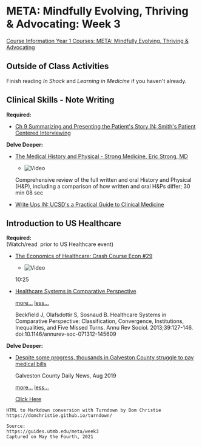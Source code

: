 # META: Mindfully Evolving, Thriving & Advocating: Week 3

[Course Information Year 1 Courses: META: Mindfully Evolving, Thriving & Advocating](/usmle/meta/course-information.html)

## Outside of Class Activities

Finish reading _In Shock_ and _Learning in Medicine_ if you haven't already.

## Clinical Skills - Note Writing

**Required:**

*   [Ch 9 Summarizing and Presenting the Patient's Story IN: Smith's Patient Centered Interviewing](http://libux.utmb.edu/login?url=https://accessmedicine.mhmedical.com/content.aspx?bookid=2446&sectionid=193676936)
    

**Delve Deeper:**

*   [The Medical History and Physical - Strong Medicine, Eric Strong, MD](https://youtu.be/0BfkBC34U38)
    
    *   ![Video](//libapps.s3.amazonaws.com/sites/998/icons/11712/PlayButton.png "Video  ")
    
    Comprehensive review of the full written and oral History and Physical (H&P), including a comparison of how written and oral H&Ps differ; 30 min 08 sec
    
*   [Write Ups IN: UCSD's a Practical Guide to Clinical Medicine](https://meded.ucsd.edu/clinicalmed/write.htm)
    

## Introduction to US Healthcare

**Required:**  
(Watch/read  prior to US Healthcare event)

*   [The Economics of Healthcare: Crash Course Econ #29](https://youtu.be/cbBKoyjFLUY)
    
    *   ![Video](//libapps.s3.amazonaws.com/sites/998/icons/11712/PlayButton.png "Video  ")
    
    10:25
    
*   [Healthcare Systems in Comparative Perspective](http://libux.utmb.edu/login?url=https://doi.org/10.1146/annurev-soc-071312-145609)
    
    [more...](javascript:void(0);) [less...](javascript:void(0);)
    
    Beckfield J, Olafsdottir S, Sosnaud B. Healthcare Systems in Comparative Perspective: Classification, Convergence, Institutions, Inequalities, and Five Missed Turns. Annu Rev Sociol. 2013;39:127-146. doi:10.1146/annurev-soc-071312-145609
    

**Delve Deeper:**

*   [Despite some progress, thousands in Galveston County struggle to pay medical bills](https://www.galvnews.com/news/article_e992f2eb-7f3e-53a2-ba12-8f9ceb426701.html)
    
    Galveston County Daily News, Aug 2019
    
    [more...](javascript:void(0);) [less...](javascript:void(0);)
    
    [Click Here](https://liveutmb-my.sharepoint.com/:b:/g/personal/jtrumble_utmb_edu/EcEetu5FXpRNqV9I2S2DgTkB2slPp8fSv6unB9425h_zHA?e=yRM3Rb)

```
HTML to Markdown conversion with Turndown by Dom Christie
https://domchristie.github.io/turndown/

Source:
https://guides.utmb.edu/meta/week3
Captured on May the Fourth, 2021
```
